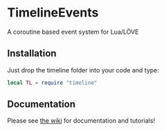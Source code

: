 # TimelineEvents
A coroutine based event system for Lua/LÖVE

## Installation

Just drop the timeline folder into your code and type:

```lua
local TL = require "timeline"
```

## Documentation

Please see [the wiki](https://github.com/babulous/TimelineEvents/wiki) for documentation and tutorials!
